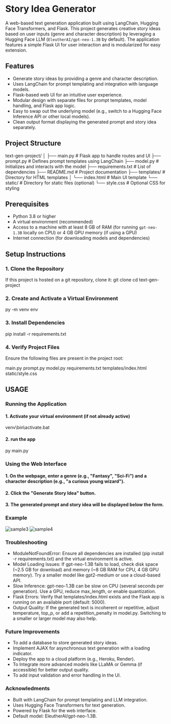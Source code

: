 # Story Idea Generator

A web-based text generation application built using LangChain, Hugging Face Transformers, and Flask. This project generates creative story ideas based on user inputs (genre and character description) by leveraging a Hugging Face LLM (`EleutherAI/gpt-neo-1.3B` by default). The application features a simple Flask UI for user interaction and is modularized for easy extension.

## Features
- Generate story ideas by providing a genre and character description.
- Uses LangChain for prompt templating and integration with language models.
- Flask-based web UI for an intuitive user experience.
- Modular design with separate files for prompt templates, model handling, and Flask app logic.
- Easy to swap out the underlying model (e.g., switch to a Hugging Face Inference API or other local models).
- Clean output format displaying the generated prompt and story idea separately.

## Project Structure

text-gen-project/
│
├── main.py           # Flask app to handle routes and UI
├── prompt.py         # Defines prompt templates using LangChain
├── model.py          # Initializes and interacts with the model
├── requirements.txt  # List of dependencies
├── README.md         # Project documentation
├── templates/        # Directory for HTML templates
│   └── index.html    # Main UI template
└── static/           # Directory for static files (optional)
└── style.css     # Optional CSS for styling


## Prerequisites
- Python 3.8 or higher
- A virtual environment (recommended)
- Access to a machine with at least 8 GB of RAM (for running `gpt-neo-1.3B` locally on CPU) or 4 GB GPU memory (if using a GPU)
- Internet connection (for downloading models and dependencies)

## Setup Instructions

### 1. Clone the Repository
If this project is hosted on a git repository, clone it:
git clone <repository-url>
cd text-gen-project

### 2. Create and Activate a Virtual Environment
py -m venv env
### 3. Install Dependencies
pip install -r requirements.txt
### 4. Verify Project Files
Ensure the following files are present in the project root:

main.py
prompt.py
model.py
requirements.txt
templates/index.html
static/style.css

## USAGE
### Running the Application
#### 1. Activate your virtual environment (if not already active)
venv\bin\activate.bat

#### 2. run the app
py main.py

### Using the Web Interface
#### 1. On the webpage, enter a genre (e.g., "Fantasy", "Sci-Fi") and a character description (e.g., "a curious young wizard").
#### 2. Click the "Generate Story Idea" button.
#### 3. The generated prompt and story idea will be displayed below the form.

### Example 
![sample3](https://github.com/user-attachments/assets/ace5cb27-0f61-44f6-8d1e-c7fc05a94861) 
![sample4](https://github.com/user-attachments/assets/13d79573-b3ce-47a4-af9f-e527dbe78b62)

### Troubleshooting

- ModuleNotFoundError: Ensure all dependencies are installed (pip install -r requirements.txt) and the virtual environment is active.
- Model Loading Issues: If gpt-neo-1.3B fails to load, check disk space (~2.5 GB for download) and memory (~8 GB RAM for CPU, 4 GB GPU memory). Try a smaller model like gpt2-medium or use a cloud-based API.
- Slow Inference: gpt-neo-1.3B can be slow on CPU (several seconds per generation). Use a GPU, reduce max_length, or enable quantization.
- Flask Errors: Verify that templates/index.html exists and the Flask app is running on an available port (default: 5000).
- Output Quality: If the generated text is incoherent or repetitive, adjust temperature, top_p, or add a repetition_penalty in model.py. Switching to a smaller or larger model may also help.

### Future Improvements

- To add a database to store generated story ideas.
- Implement AJAX for asynchronous text generation with a loading indicator.
- Deploy the app to a cloud platform (e.g., Heroku, Render).
- To Integrate more advanced models like LLaMA or Gemma (if accessible) for better output quality.
- To add input validation and error handling in the UI.

### Acknowledments

- Built with LangChain for prompt templating and LLM integration.
- Uses Hugging Face Transformers for text generation.
- Powered by Flask for the web interface.
- Default model: EleutherAI/gpt-neo-1.3B.
